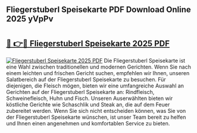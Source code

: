 ## Fliegerstuberl Speisekarte PDF Download Online 2025 yVpPv

# <h2><a href="http://gcbctqc.nevu.top/?p=Fliegerstuberl+Speisekarte">🔗 👉🔴 Fliegerstuberl Speisekarte 2025 PDF</a></h2>

[![Fliegerstuberl Speisekarte 2025 PDF](https://i.imgur.com/dBaPXMq.png)](http://gcbctqc.nevu.top/?p=Fliegerstuberl+Speisekarte)
Die Fliegerstuberl Speisekarte ist eine Wahl zwischen traditionellen und modernen Gerichten. Wenn Sie nach einem leichten und frischen Gericht suchen, empfehlen wir Ihnen, unseren Salatbereich auf der Fliegerstuberl Speisekarte zu besuchen. Für diejenigen, die Fleisch mögen, bieten wir eine umfangreiche Auswahl an Gerichten auf der Fliegerstuberl Speisekarte an: Rindfleisch, Schweinefleisch, Huhn und Fisch. Unseren Auserwählten bieten wir köstliche Gerichte wie Schaschlik und Steak an, die auf dem Feuer zubereitet werden. Wenn Sie sich nicht entscheiden können, was Sie von der Fliegerstuberl Speisekarte wünschen, ist unser Team bereit zu helfen und Ihnen einen angenehmen und komfortablen Service zu bieten.
